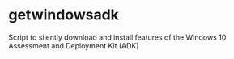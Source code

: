 # getwindowsadk
Script to silently download and install features of the Windows 10 Assessment and Deployment Kit (ADK)
